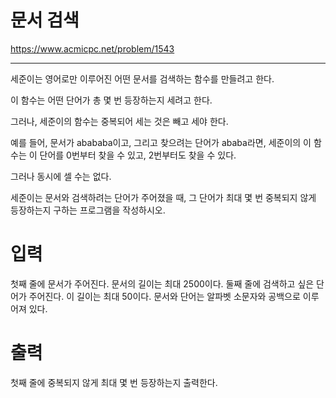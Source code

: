 # 문서 검색

https://www.acmicpc.net/problem/1543

---

세준이는 영어로만 이루어진 어떤 문서를 검색하는 함수를 만들려고 한다.

이 함수는 어떤 단어가 총 몇 번 등장하는지 세려고 한다.

그러나, 세준이의 함수는 중복되어 세는 것은 빼고 세야 한다.

예를 들어, 문서가 abababa이고, 그리고 찾으려는 단어가 ababa라면, 세준이의 이 함수는 이 단어를 0번부터 찾을 수 있고, 2번부터도 찾을 수 있다.

그러나 동시에 셀 수는 없다.

세준이는 문서와 검색하려는 단어가 주어졌을 때, 그 단어가 최대 몇 번 중복되지 않게 등장하는지 구하는 프로그램을 작성하시오.

# 입력

첫째 줄에 문서가 주어진다. 문서의 길이는 최대 2500이다. 둘째 줄에 검색하고 싶은 단어가 주어진다. 이 길이는 최대 50이다. 문서와 단어는 알파벳 소문자와 공백으로 이루어져 있다.

# 출력

첫째 줄에 중복되지 않게 최대 몇 번 등장하는지 출력한다.

